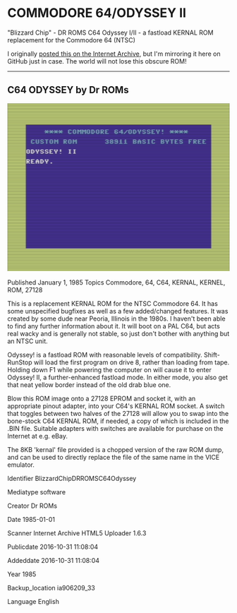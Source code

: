 # COMMODORE 64/ODYSSEY II
"Blizzard Chip" - DR ROMS C64 Odyssey I/II - a fastload KERNAL ROM replacement for the Commodore 64 (NTSC)

 I originally [posted this on the Internet Archive](https://archive.org/details/BlizzardChipDRROMSC64Odyssey), but I'm mirroring it here on GitHub just in case. The world will not lose this obscure ROM!

-------------------
## C64 ODYSSEY by Dr ROMs

![ROM running in VICE](OdysseyII.png)

Published January 1, 1985
Topics Commodore, 64, C64, KERNAL, KERNEL, ROM, 27128

This is a replacement KERNAL ROM for the NTSC Commodore 64. It has some unspecified bugfixes as well as a few added/changed features. It was created by some dude near Peoria, Illinois in the 1980s. I haven't been able to find any further information about it. It will boot on a PAL C64, but acts real wacky and is generally not stable, so just don't bother with anything but an NTSC unit.

Odyssey! is a fastload ROM with reasonable levels of compatibility. Shift-RunStop will load the first program on drive 8, rather than loading from tape. Holding down F1 while powering the computer on will cause it to enter Odyssey! II, a further-enhanced fastload mode. In either mode, you also get that neat yellow border instead of the old drab blue one.

Blow this ROM image onto a 27128 EPROM and socket it, with an appropriate pinout adapter, into your C64's KERNAL ROM socket. A switch that toggles between two halves of the 27128 will allow you to swap into the bone-stock C64 KERNAL ROM, if needed, a copy of which is included in the .BIN file. Suitable adapters with switches are available for purchase on the Internet at e.g. eBay.

The 8KB 'kernal' file provided is a chopped version of the raw ROM dump, and can be used to directly replace the file of the same name in the VICE emulator.


Identifier BlizzardChipDRROMSC64Odyssey

Mediatype software

Creator Dr ROMs

Date 1985-01-01

Scanner Internet Archive HTML5 Uploader 1.6.3

Publicdate 2016-10-31 11:08:04

Addeddate 2016-10-31 11:08:04

Year 1985

Backup_location ia906209_33

Language English
